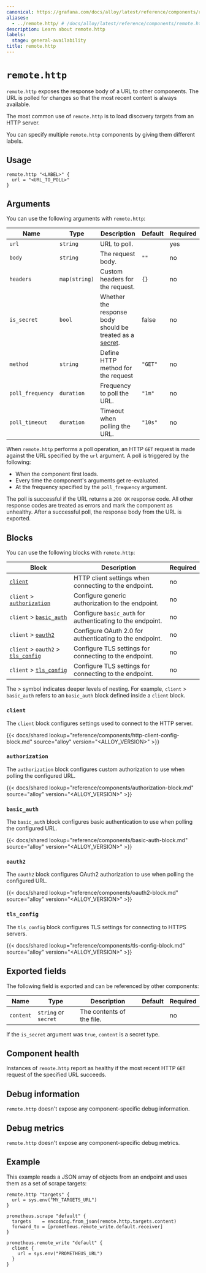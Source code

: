 ```yaml
---
canonical: https://grafana.com/docs/alloy/latest/reference/components/remote/remote.http/
aliases:
  - ../remote.http/ # /docs/alloy/latest/reference/components/remote.http/
description: Learn about remote.http
labels:
  stage: general-availability
title: remote.http
---
```


# `remote.http`

`remote.http` exposes the response body of a URL to other components.
The URL is polled for changes so that the most recent content is always available.

The most common use of `remote.http` is to load discovery targets from an HTTP server.

You can specify multiple `remote.http` components by giving them different labels.

## Usage

```alloy
remote.http "<LABEL>" {
  url = "<URL_TO_POLL>"
}
```

## Arguments

You can use the following arguments with `remote.http`:

| Name             | Type          | Description                                                  | Default | Required |
| ---------------- | ------------- | ------------------------------------------------------------ | ------- | -------- |
| `url`            | `string`      | URL to poll.                                                 |         | yes      |
| `body`           | `string`      | The request body.                                            | `""`    | no       |
| `headers`        | `map(string)` | Custom headers for the request.                              | `{}`    | no       |
| `is_secret`      | `bool`        | Whether the response body should be treated as a [secret][]. | false   | no       |
| `method`         | `string`      | Define HTTP method for the request                           | `"GET"` | no       |
| `poll_frequency` | `duration`    | Frequency to poll the URL.                                   | `"1m"`  | no       |
| `poll_timeout`   | `duration`    | Timeout when polling the URL.                                | `"10s"` | no       |

When `remote.http` performs a poll operation, an HTTP `GET` request is made against the URL specified by the `url` argument.
A poll is triggered by the following:

* When the component first loads.
* Every time the component's arguments get re-evaluated.
* At the frequency specified by the `poll_frequency` argument.

The poll is successful if the URL returns a `200 OK` response code.
All other response codes are treated as errors and mark the component as unhealthy.
After a successful poll, the response body from the URL is exported.

[secret]: ../../../concepts/configuration-syntax/expressions/types_and_values/#secrets

## Blocks

You can use the following blocks with `remote.http`:

| Block                                            | Description                                                | Required |
| ------------------------------------------------ | ---------------------------------------------------------- | -------- |
| [`client`][client]                               | HTTP client settings when connecting to the endpoint.      | no       |
| `client` > [`authorization`][authorization]      | Configure generic authorization to the endpoint.           | no       |
| `client` > [`basic_auth`][basic_auth]            | Configure `basic_auth` for authenticating to the endpoint. | no       |
| `client` > [`oauth2`][oauth2]                    | Configure OAuth 2.0 for authenticating to the endpoint.    | no       |
| `client` > `oauth2` > [`tls_config`][tls_config] | Configure TLS settings for connecting to the endpoint.     | no       |
| `client` > [`tls_config`][tls_config]            | Configure TLS settings for connecting to the endpoint.     | no       |

The > symbol indicates deeper levels of nesting.
For example, `client` > `basic_auth` refers to an `basic_auth` block defined inside a `client` block.

[client]: #client
[authorization]: #authorization
[basic_auth]: #basic_auth
[oauth2]: #oauth2
[tls_config]: #tls_config

### `client`

The `client` block configures settings used to connect to the HTTP server.

{{< docs/shared lookup="reference/components/http-client-config-block.md" source="alloy" version="<ALLOY_VERSION>" >}}

### `authorization`

The `authorization` block configures custom authorization to use when polling the configured URL.

{{< docs/shared lookup="reference/components/authorization-block.md" source="alloy" version="<ALLOY_VERSION>" >}}

### `basic_auth`

The `basic_auth` block configures basic authentication to use when polling the configured URL.

{{< docs/shared lookup="reference/components/basic-auth-block.md" source="alloy" version="<ALLOY_VERSION>" >}}

### `oauth2`

The `oauth2` block configures OAuth2 authorization to use when polling the configured URL.

{{< docs/shared lookup="reference/components/oauth2-block.md" source="alloy" version="<ALLOY_VERSION>" >}}

### `tls_config`

The `tls_config` block configures TLS settings for connecting to HTTPS servers.

{{< docs/shared lookup="reference/components/tls-config-block.md" source="alloy" version="<ALLOY_VERSION>" >}}

## Exported fields

The following field is exported and can be referenced by other components:

| Name      | Type                 | Description               | Default | Required |
| --------- | -------------------- | ------------------------- | ------- | -------- |
| `content` | `string` or `secret` | The contents of the file. |         | no       |

If the `is_secret` argument was `true`, `content` is a secret type.

## Component health

Instances of `remote.http` report as healthy if the most recent HTTP `GET` request of the specified URL succeeds.

## Debug information

`remote.http` doesn't expose any component-specific debug information.

## Debug metrics

`remote.http` doesn't expose any component-specific debug metrics.

## Example

This example reads a JSON array of objects from an endpoint and uses them as a set of scrape targets:

```alloy
remote.http "targets" {
  url = sys.env("MY_TARGETS_URL")
}

prometheus.scrape "default" {
  targets    = encoding.from_json(remote.http.targets.content)
  forward_to = [prometheus.remote_write.default.receiver]
}

prometheus.remote_write "default" {
  client {
    url = sys.env("PROMETHEUS_URL")
  }
}
```
